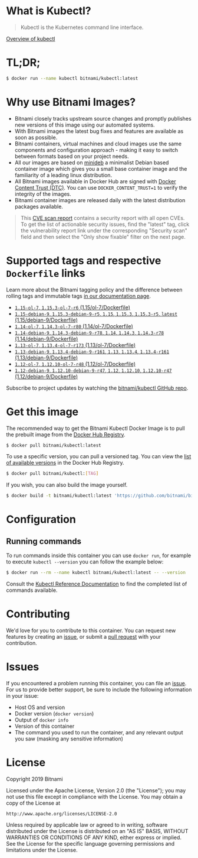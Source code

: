 
# What is Kubectl?

> Kubectl is the Kubernetes command line interface.

[Overview of kubectl](https://kubernetes.io/docs/reference/kubectl/overview/)

# TL;DR;

```bash
$ docker run --name kubectl bitnami/kubectl:latest
```

# Why use Bitnami Images?

* Bitnami closely tracks upstream source changes and promptly publishes new versions of this image using our automated systems.
* With Bitnami images the latest bug fixes and features are available as soon as possible.
* Bitnami containers, virtual machines and cloud images use the same components and configuration approach - making it easy to switch between formats based on your project needs.
* All our images are based on [minideb](https://github.com/bitnami/minideb) a minimalist Debian based container image which gives you a small base container image and the familiarity of a leading linux distribution.
* All Bitnami images available in Docker Hub are signed with [Docker Content Trust (DTC)](https://docs.docker.com/engine/security/trust/content_trust/). You can use `DOCKER_CONTENT_TRUST=1` to verify the integrity of the images.
* Bitnami container images are released daily with the latest distribution packages available.


> This [CVE scan report](https://quay.io/repository/bitnami/kubectl?tab=tags) contains a security report with all open CVEs. To get the list of actionable security issues, find the "latest" tag, click the vulnerability report link under the corresponding "Security scan" field and then select the "Only show fixable" filter on the next page.

# Supported tags and respective `Dockerfile` links

Learn more about the Bitnami tagging policy and the difference between rolling tags and immutable tags [in our documentation page](https://docs.bitnami.com/containers/how-to/understand-rolling-tags-containers/).


* [`1.15-ol-7`, `1.15.3-ol-7-r6` (1.15/ol-7/Dockerfile)](https://github.com/bitnami/bitnami-docker-kubectl/blob/1.15.3-ol-7-r6/1.15/ol-7/Dockerfile)
* [`1.15-debian-9`, `1.15.3-debian-9-r5`, `1.15`, `1.15.3`, `1.15.3-r5`, `latest` (1.15/debian-9/Dockerfile)](https://github.com/bitnami/bitnami-docker-kubectl/blob/1.15.3-debian-9-r5/1.15/debian-9/Dockerfile)
* [`1.14-ol-7`, `1.14.3-ol-7-r80` (1.14/ol-7/Dockerfile)](https://github.com/bitnami/bitnami-docker-kubectl/blob/1.14.3-ol-7-r80/1.14/ol-7/Dockerfile)
* [`1.14-debian-9`, `1.14.3-debian-9-r78`, `1.14`, `1.14.3`, `1.14.3-r78` (1.14/debian-9/Dockerfile)](https://github.com/bitnami/bitnami-docker-kubectl/blob/1.14.3-debian-9-r78/1.14/debian-9/Dockerfile)
* [`1.13-ol-7`, `1.13.4-ol-7-r173` (1.13/ol-7/Dockerfile)](https://github.com/bitnami/bitnami-docker-kubectl/blob/1.13.4-ol-7-r173/1.13/ol-7/Dockerfile)
* [`1.13-debian-9`, `1.13.4-debian-9-r161`, `1.13`, `1.13.4`, `1.13.4-r161` (1.13/debian-9/Dockerfile)](https://github.com/bitnami/bitnami-docker-kubectl/blob/1.13.4-debian-9-r161/1.13/debian-9/Dockerfile)
* [`1.12-ol-7`, `1.12.10-ol-7-r48` (1.12/ol-7/Dockerfile)](https://github.com/bitnami/bitnami-docker-kubectl/blob/1.12.10-ol-7-r48/1.12/ol-7/Dockerfile)
* [`1.12-debian-9`, `1.12.10-debian-9-r47`, `1.12`, `1.12.10`, `1.12.10-r47` (1.12/debian-9/Dockerfile)](https://github.com/bitnami/bitnami-docker-kubectl/blob/1.12.10-debian-9-r47/1.12/debian-9/Dockerfile)

Subscribe to project updates by watching the [bitnami/kubectl GitHub repo](https://github.com/bitnami/bitnami-docker-kubectl).

# Get this image

The recommended way to get the Bitnami Kubectl Docker Image is to pull the prebuilt image from the [Docker Hub Registry](https://hub.docker.com/r/bitnami/kubectl).

```bash
$ docker pull bitnami/kubectl:latest
```

To use a specific version, you can pull a versioned tag. You can view the [list of available versions](https://hub.docker.com/r/bitnami/kubectl/tags/) in the Docker Hub Registry.

```bash
$ docker pull bitnami/kubectl:[TAG]
```

If you wish, you can also build the image yourself.

```bash
$ docker build -t bitnami/kubectl:latest 'https://github.com/bitnami/bitnami-docker-kubectl.git#master:1.15/debian-9'
```

# Configuration

## Running commands

To run commands inside this container you can use `docker run`, for example to execute `kubectl --version` you can follow the example below:

```bash
$ docker run --rm --name kubectl bitnami/kubectl:latest -- --version
```

Consult the [Kubectl Reference Documentation](https://kubernetes.io/docs/reference/generated/kubectl/kubectl-commands) to find the completed list of commands available.

# Contributing

We'd love for you to contribute to this container. You can request new features by creating an [issue](https://github.com/bitnami/bitnami-docker-kubectl/issues), or submit a [pull request](https://github.com/bitnami/bitnami-docker-kubectl/pulls) with your contribution.

# Issues

If you encountered a problem running this container, you can file an [issue](https://github.com/bitnami/bitnami-docker-kubectl/issues). For us to provide better support, be sure to include the following information in your issue:

- Host OS and version
- Docker version (`docker version`)
- Output of `docker info`
- Version of this container
- The command you used to run the container, and any relevant output you saw (masking any sensitive information)

# License

Copyright 2019 Bitnami

Licensed under the Apache License, Version 2.0 (the "License");
you may not use this file except in compliance with the License.
You may obtain a copy of the License at

    http://www.apache.org/licenses/LICENSE-2.0

Unless required by applicable law or agreed to in writing, software
distributed under the License is distributed on an "AS IS" BASIS,
WITHOUT WARRANTIES OR CONDITIONS OF ANY KIND, either express or implied.
See the License for the specific language governing permissions and
limitations under the License.
